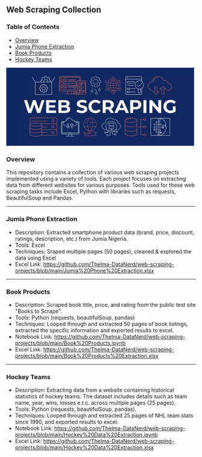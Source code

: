 ## Web Scraping Collection

### Table of Contents
- [Overview](#overview)
- [Jumia Phone Extraction](#jumia-phone-extraction)
- [Book Products](#book-products)
- [Hockey Teams](#hockey-teams)



<img src="https://github.com/Thelma-DataNerd/web-scraping-projects/blob/main/Web%20Scraping%20Photo.jpg" width="500"/>

### Overview
This repository contains a collection of various web scraping projects implemented using a variety of tools. Each project focuses on extracting data from different websites for various purposes. Tools used for these web scraping tasks include Excel, Python with libraries such as requests, BeautifulSoup and Pandas. 

---
### Jumia Phone Extraction
- Description: Extracted smartphone product data (brand, price, discount, ratings, description, etc.) from Jumia Nigeria.
- Tools: Excel
- Techniques: Sraped multiple pages (50 pages), cleaned & explored the data using Excel
- Excel Link: https://github.com/Thelma-DataNerd/web-scraping-projects/blob/main/Jumia%20Phone%20Extraction.xlsx

---

### Book Products
- Description: Scraped book title, price, and rating from the public test site "Books to Scrape".
- Tools: Python (requests, beautifulSoup, pandas)
- Techniques: Looped through and extracted 50 pages of book listings, extracted the specific information and exported results to excel.
- Notebook Link: https://github.com/Thelma-DataNerd/web-scraping-projects/blob/main/Book%20Products.ipynb
- Excel Link: https://github.com/Thelma-DataNerd/web-scraping-projects/blob/main/Book%20Products%20Extraction.xlsx

---

### Hockey Teams
- Description: Extracting data from a website containing historical statistics of hockey teams. The dataset includes details such as team name, year, wins, losses e.t.c. across multiple pages (25 pages).
- Tools: Python (requests, beautifulSoup, pandas).
- Techniques: Looped through and extracted 25 pages of NHL team stats since 1990, and exported results to excel.
- Notebook Link: https://github.com/Thelma-DataNerd/web-scraping-projects/blob/main/Hockey%20Data%20Extraction.ipynb
- Excel Link: https://github.com/Thelma-DataNerd/web-scraping-projects/blob/main/Hockey%20Data%20Extraction.xlsx



